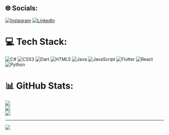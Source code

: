 ## 🌐 Socials:
[![Instagram](https://img.shields.io/badge/Instagram-%23E4405F.svg?logo=Instagram&logoColor=white)](https://www.instagram.com/_callum__fry/) [![LinkedIn](https://img.shields.io/badge/LinkedIn-%230077B5.svg?logo=linkedin&logoColor=white)](https://www.linkedin.com/in/callum-fry1/) 

# 💻 Tech Stack:
![C#](https://img.shields.io/badge/c%23-%23239120.svg?style=for-the-badge&logo=c-sharp&logoColor=white) ![CSS3](https://img.shields.io/badge/css3-%231572B6.svg?style=for-the-badge&logo=css3&logoColor=white) ![Dart](https://img.shields.io/badge/dart-%230175C2.svg?style=for-the-badge&logo=dart&logoColor=white) ![HTML5](https://img.shields.io/badge/html5-%23E34F26.svg?style=for-the-badge&logo=html5&logoColor=white) ![Java](https://img.shields.io/badge/java-%23ED8B00.svg?style=for-the-badge&logo=java&logoColor=white) ![JavaScript](https://img.shields.io/badge/javascript-%23323330.svg?style=for-the-badge&logo=javascript&logoColor=%23F7DF1E) ![Flutter](https://img.shields.io/badge/Flutter-%2302569B.svg?style=for-the-badge&logo=Flutter&logoColor=white) ![React](https://img.shields.io/badge/react-%2320232a.svg?style=for-the-badge&logo=react&logoColor=%2361DAFB) ![Python](https://img.shields.io/badge/python-3670A0?style=for-the-badge&logo=python&logoColor=ffdd54)
# 📊 GitHub Stats:
![](https://github-readme-stats.vercel.app/api?username=callumf222&theme=dark&hide_border=false&include_all_commits=true&count_private=false)<br/>
![](https://github-readme-streak-stats.herokuapp.com/?user=callumf222&theme=dark&hide_border=false)<br/>
![](https://github-readme-stats.vercel.app/api/top-langs/?username=callumf222&theme=dark&hide_border=false&include_all_commits=true&count_private=false&layout=compact)

---
[![](https://visitcount.itsvg.in/api?id=callumf222&icon=0&color=0)](https://visitcount.itsvg.in)

<!-- Proudly created with GPRM ( https://gprm.itsvg.in ) -->
